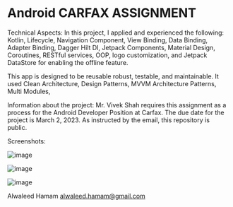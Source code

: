 # Android CARFAX ASSIGNMENT

Technical Aspects:
In this project, I applied and experienced the following: Kotlin, Lifecycle, Navigation Component, View Binding, Data Binding, Adapter Binding, Dagger Hilt DI, Jetpack Components, Material Design, Coroutines, RESTful services, OOP,  logo customization, and Jetpack DataStore for enabling the offline feature.

This app is designed to be reusable robust, testable, and maintainable. It used Clean Architecture, Design Patterns, MVVM Architecture Patterns, Multi Modules,


Information about the project:
Mr. Vivek Shah requires this assignment as a process for the Android Developer Position at Carfax. The due date for the project is March 2, 2023. As instructed by the email, this repository is public.


Screenshots:

![image](https://user-images.githubusercontent.com/22231670/222552314-0b21dd1b-1c15-4ff5-a1be-c73059ddf6a1.png)


![image](https://user-images.githubusercontent.com/22231670/222552376-ea1b6ab3-adfa-41d9-80d7-bc1c929fbb26.png)


![image](https://user-images.githubusercontent.com/22231670/222552414-39a54b71-0a27-4c2e-acb0-148f40d86526.png)


Alwaleed Hamam
alwaleed.hamam@gmail.com
